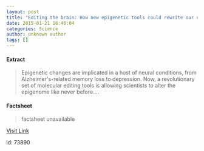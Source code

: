 ```yaml
---
layout: post
title: "Editing the brain: How new epigenetic tools could rewrite our understanding of memory and more"
date: 2015-01-21 16:46:04
categories: Science
author: unknown author
tags: []
---
```



#### Extract
>Epigenetic changes are implicated in a host of neural conditions, from Alzheimer's-related memory loss to depression. Now, a revolutionary set of molecular editing tools is allowing scientists to alter the epigenome like never before....

#### Factsheet
>factsheet unavailable

[Visit Link](http://feeds.sciencedaily.com/~r/sciencedaily/~3/ji8xQ8KXGOY/150121114604.htm)

id:   73890
